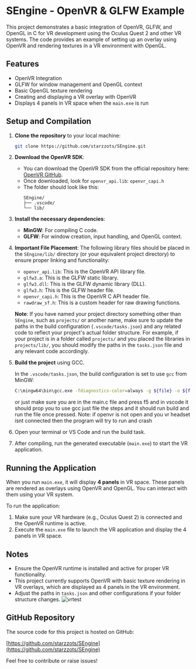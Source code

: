 # SEngine - OpenVR & GLFW Example

This project demonstrates a basic integration of OpenVR, GLFW, and OpenGL in C for VR development using the Oculus Quest 2 and other VR systems. The code provides an example of setting up an overlay using OpenVR and rendering textures in a VR environment with OpenGL.

## Features

- OpenVR Integration
- GLFW for window management and OpenGL context
- Basic OpenGL texture rendering
- Creating and displaying a VR overlay with OpenVR
- Displays 4 panels in VR space when the `main.exe` is run


## Setup and Compilation

1. **Clone the repository** to your local machine:

    ```bash
    git clone https://github.com/starzzots/SEngine.git
    ```

2. **Download the OpenVR SDK**:
    - You can download the OpenVR SDK from the official repository here: [OpenVR GitHub](https://github.com/ValveSoftware/openvr).
    - Once downloaded, look for `openvr_api.lib`: `openvr_capi.h`
    - The folder should look like this:
      ```
      SEngine/
      ├── .vscode/             
      └── lib/
      ```

3. **Install the necessary dependencies**:
    - **MinGW**: For compiling C code.
    - **GLFW**: For window creation, input handling, and OpenGL context.

4. **Important File Placement**:
    The following library files should be placed in the `SEngine/lib/` directory (or your equivalent project directory) to ensure proper linking and functionality:

    - `openvr_api.lib`: This is the OpenVR API library file.
    - `glfw3.a`: This is the GLFW static library.
    - `glfw3.dll`: This is the GLFW dynamic library (DLL).
    - `glfw3.h`: This is the GLFW header file.
    - `openvr_capi.h`: This is the OpenVR C API header file.
    - `rawdraw_sf.h`: This is a custom header for raw drawing functions.

    **Note**: If you have named your project directory something other than `SEngine`, such as `projects/` or another name, make sure to update the paths in the build configuration (`.vscode/tasks.json`) and any related code to reflect your project's actual folder structure. For example, if your project is in a folder called `projects/` and you placed the libraries in `projects/lib/`, you should modify the paths in the `tasks.json` file and any relevant code accordingly.

5. **Build the project** using GCC.

    In the `.vscode/tasks.json`, the build configuration is set to use `gcc` from MinGW:

    ```bash
    C:\mingw64\bin\gcc.exe -fdiagnostics-color=always -g ${file} -o ${fileDirname}\\${fileBasenameNoExtension}.exe -lkernel32 -luser32 -lopengl32 -lgdi32 C:\SEngine\lib\openvr_api.lib C:\SEngine\lib\libglfw3.a C:\SEngine\lib\glfw3.dll
    ```
    or just make sure you are in the main.c file and press f5 and in vscode it should prop you to use gcc just file the steps and it should run build and run the file once pressed. Note: if openvr is not open and you vr headset isnt connected then the program will try                                                                                                                                                                                              to run and crash

6. Open your terminal or VS Code and run the build task.

7. After compiling, run the generated executable (`main.exe`) to start the VR application.

## Running the Application

When you run `main.exe`, it will display **4 panels** in VR space. These panels are rendered as overlays using OpenVR and OpenGL. You can interact with them using your VR system.

To run the application:
1. Make sure your VR hardware (e.g., Oculus Quest 2) is connected and the OpenVR runtime is active.
2. Execute the `main.exe` file to launch the VR application and display the 4 panels in VR space.


## Notes

- Ensure the OpenVR runtime is installed and active for proper VR functionality.
- This project currently supports OpenVR with basic texture rendering in VR overlays, which are displayed as 4 panels in the VR environment.
- Adjust the paths in `tasks.json` and other configurations if your folder structure changes.
![vrtest](https://github.com/user-attachments/assets/18c482e0-d3c8-48a2-bd3d-1ce20c0c03f1)

## GitHub Repository

The source code for this project is hosted on GitHub:

[https://github.com/starzzots/SEngine](https://github.com/starzzots/SEngine)

Feel free to contribute or raise issues!

